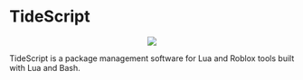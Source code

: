 # TideScript
<p align="center">
  <a href="https://skillicons.dev">
    <img src="https://skillicons.dev/icons?i=lua,bash" />
  </a>
</p>
TideScript is a package management software for Lua and Roblox tools built with Lua and Bash.
